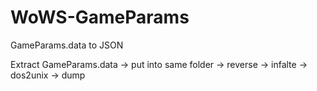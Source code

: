 # WoWS-GameParams
GameParams.data to JSON

Extract GameParams.data -> put into same folder -> reverse -> infalte -> dos2unix -> dump
